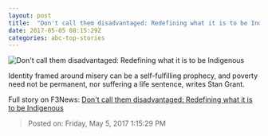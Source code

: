 ```yaml
---
layout: post
title:  "Don't call them disadvantaged: Redefining what it is to be Indigenous"
date: 2017-05-05 08:15:29Z
categories: abc-top-stories
---
```


![Don't call them disadvantaged: Redefining what it is to be Indigenous](http://www.abc.net.au/news/image/5205996-1x1-700x700.jpg)

Identity framed around misery can be a self-fulfilling prophecy, and poverty need not be permanent, nor suffering a life sentence, writes Stan Grant.


Full story on F3News: [Don't call them disadvantaged: Redefining what it is to be Indigenous](http://www.f3nws.com/n/JT4db)

> Posted on: Friday, May 5, 2017 1:15:29 PM
